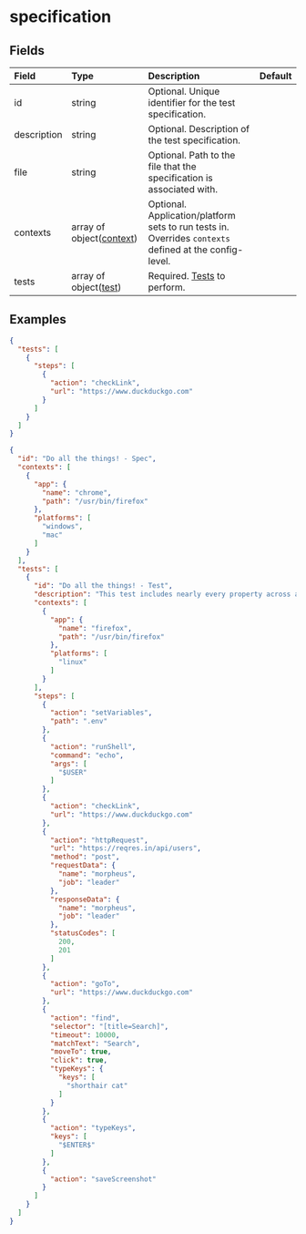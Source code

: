
# specification



## Fields

Field | Type | Description | Default
:-- | :-- | :-- | :--
id | string |  Optional. Unique identifier for the test specification. | 
description | string |  Optional. Description of the test specification. | 
file | string |  Optional. Path to the file that the specification is associated with. | 
contexts | array of object([context](/docs/references/schemas/context)) |  Optional. Application/platform sets to run tests in. Overrides `contexts` defined at the config-level. | 
tests | array of object([test](/docs/references/schemas/test)) |  Required. [Tests](/reference/schemas/test) to perform. | 

## Examples

```json
{
  "tests": [
    {
      "steps": [
        {
          "action": "checkLink",
          "url": "https://www.duckduckgo.com"
        }
      ]
    }
  ]
}
```

```json
{
  "id": "Do all the things! - Spec",
  "contexts": [
    {
      "app": {
        "name": "chrome",
        "path": "/usr/bin/firefox"
      },
      "platforms": [
        "windows",
        "mac"
      ]
    }
  ],
  "tests": [
    {
      "id": "Do all the things! - Test",
      "description": "This test includes nearly every property across all actions.",
      "contexts": [
        {
          "app": {
            "name": "firefox",
            "path": "/usr/bin/firefox"
          },
          "platforms": [
            "linux"
          ]
        }
      ],
      "steps": [
        {
          "action": "setVariables",
          "path": ".env"
        },
        {
          "action": "runShell",
          "command": "echo",
          "args": [
            "$USER"
          ]
        },
        {
          "action": "checkLink",
          "url": "https://www.duckduckgo.com"
        },
        {
          "action": "httpRequest",
          "url": "https://reqres.in/api/users",
          "method": "post",
          "requestData": {
            "name": "morpheus",
            "job": "leader"
          },
          "responseData": {
            "name": "morpheus",
            "job": "leader"
          },
          "statusCodes": [
            200,
            201
          ]
        },
        {
          "action": "goTo",
          "url": "https://www.duckduckgo.com"
        },
        {
          "action": "find",
          "selector": "[title=Search]",
          "timeout": 10000,
          "matchText": "Search",
          "moveTo": true,
          "click": true,
          "typeKeys": {
            "keys": [
              "shorthair cat"
            ]
          }
        },
        {
          "action": "typeKeys",
          "keys": [
            "$ENTER$"
          ]
        },
        {
          "action": "saveScreenshot"
        }
      ]
    }
  ]
}
```
